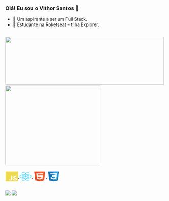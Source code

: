 ### Olá! Eu sou o Vithor Santos 👋

- 🔭 Um aspirante a ser um Full Stack.
- 🌱 Estudante na Roketseat - tilha Explorer.

##

<div aling="center">
  <a href="https://github.com/vithorDeveloper">
  <img height="150em" width="500em" src="https://github-readme-stats.vercel.app/api?username=vithorDeveloper&show_icons=true&theme=onedark&include_all_commits=true&count_private=true"/>
  <img height="250em" width="300em" src="https://github-readme-stats.vercel.app/api/top-langs/?username=vithorDeveloper&layout=compact&langs_count=7&theme=onedark"/>
</div>


<div style="display: inline_block"><br>
  <img align="center" alt="vithor-Js" height="30" width="40" src="https://raw.githubusercontent.com/devicons/devicon/master/icons/javascript/javascript-plain.svg">
  <img align="center" alt="vithor-React" height="30" width="40" src="https://raw.githubusercontent.com/devicons/devicon/master/icons/react/react-original.svg">
  <img align="center" alt="vithor-HTML" height="30" width="40" src="https://raw.githubusercontent.com/devicons/devicon/master/icons/html5/html5-original.svg">
  <img align="center" alt="vithor-CSS" height="30" width="40" src="https://raw.githubusercontent.com/devicons/devicon/master/icons/css3/css3-original.svg">
</div>

##

<div>  
  <a href = "mailto:vitorsantosdev663@gmail.com"><img src="https://img.shields.io/badge/-Gmail-%23333?style=for-the-badge&logo=gmail&logoColor=white" target="_blank"></a>
  <a href="https://www.linkedin.com/in/vithor-santos/" target="_blank"><img src="https://img.shields.io/badge/-LinkedIn-%230077B5?style=for-the-badge&logo=linkedin&logoColor=white" target="_blank"></a> 
 
</div>
